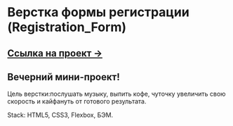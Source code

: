 # Верстка формы регистрации (Registration_Form)

## [Ссылка на проект &rarr;](https://amiralekaev.github.io/registr_form/index.html)

## Вечерний мини-проект!
Цель верстки:послушать музыку, выпить кофе, чуточку увеличить свою скорость и кайфануть от готового результата. 

Stack: HTML5, CSS3, Flexbox, БЭМ.
